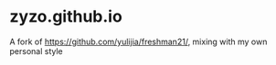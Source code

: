 # zyzo.github.io
A fork of https://github.com/yulijia/freshman21/, mixing with my own personal style